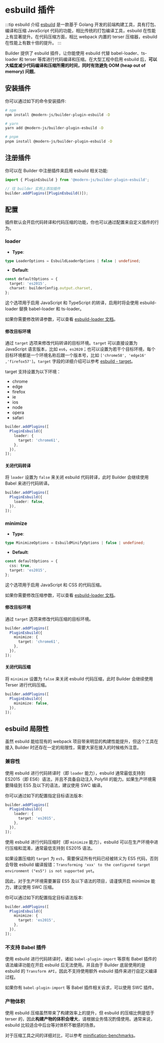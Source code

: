 # esbuild 插件

:::tip esbuild 介绍
[esbuild](https://esbuild.github.io/) 是一款基于 Golang 开发的前端构建工具，具有打包、编译和压缩 JavaScript 代码的功能，相比传统的打包编译工具，esbuild 在性能上有显著提升。在代码压缩方面，相比 webpack 内置的 terser 压缩器，esbuild 在性能上有数十倍的提升。
:::

Builder 提供了 esbuild 插件，让你能使用 esbuild 代替 babel-loader、ts-loader 和 terser 等库进行代码编译和压缩。在大型工程中启用 esbuild 后，**可以大幅度减少代码编译和压缩所需的时间，同时有效避免 OOM (heap out of memory) 问题**。

## 安装插件

你可以通过如下的命令安装插件:

```bash
# npm
npm install @modern-js/builder-plugin-esbuild -D

# yarn
yarn add @modern-js/builder-plugin-esbuild -D

# pnpm
pnpm install @modern-js/builder-plugin-esbuild -D
```

## 注册插件

你可以在 Builder 中注册插件来启用 esbuild 相关功能:

```js
import { PluginEsbuild } from '@modern-js/builder-plugin-esbuild';

// 往 builder 实例上添加插件
builder.addPlugins([PluginEsbuild()]);
```

## 配置

插件默认会开启代码转译和代码压缩的功能，你也可以通过配置来自定义插件的行为。

### loader

- **Type**:

```ts
type LoaderOptions = EsbuildLoaderOptions | false | undefined;
```

- **Default**:

```ts
const defaultOptions = {
  target: 'es2015',
  charset: builderConfig.output.charset,
};
```

这个选项用于启用 JavaScript 和 TypeScript 的转译，启用时将会使用 esbuild-loader 替换 babel-loader 和 ts-loader。

如果你需要修改转译参数，可以查看 [esbuild-loader 文档](https://github.com/privatenumber/esbuild-loader#loader)。

#### 修改目标环境

通过 `target` 选项来修改代码转译的目标环境。`target` 可以直接设置为 JavaScript 语言版本，比如 `es6`，`es2020`；也可以设置为若干个目标环境，每个目标环境都是一个环境名称后跟一个版本号，比如 `['chrome58', 'edge16' ,'firefox57']`。`target` 字段的详细介绍可以参考 [esbuild - target](https://esbuild.github.io/api/#target)。

target 支持设置为以下环境：

- chrome
- edge
- firefox
- ie
- ios
- node
- opera
- safari

```ts
builder.addPlugins([
  PluginEsbuild({
    loader: {
      target: 'chrome61',
    },
  }),
]);
```

#### 关闭代码转译

将 `loader` 设置为 `false` 来关闭 esbuild 代码转译，此时 Builder 会继续使用 Babel 来进行代码转译。

```ts
builder.addPlugins([
  PluginEsbuild({
    loader: false,
  }),
]);
```

### minimize

- **Type**:

```ts
type MinimizeOptions = EsbuildMinifyOptions | false | undefined;
```

- **Default**:

```ts
const defaultOptions = {
  css: true,
  target: 'es2015',
};
```

这个选项用于启用 JavaScript 和 CSS 的代码压缩。

如果你需要修改压缩参数，可以查看 [esbuild-loader 文档](https://github.com/privatenumber/esbuild-loader#minifyplugin)。

#### 修改目标环境

通过 `target` 选项来修改代码压缩的目标环境。

```ts
builder.addPlugins([
  PluginEsbuild({
    minimize: {
      target: 'chrome61',
    },
  }),
]);
```

#### 关闭代码压缩

将 `minimize` 设置为 `false` 来关闭 esbuild 代码压缩，此时 Builder 会继续使用 Terser 进行代码压缩。

```ts
builder.addPlugins([
  PluginEsbuild({
    minimize: false,
  }),
]);
```

## esbuild 局限性

虽然 esbuild 能给现有的 webpack 项目带来明显的构建性能提升，但这个工具在接入 Builder 时还存在一定的局限性，需要大家在接入的时候格外注意。

### 兼容性

使用 esbuild 进行代码转译时（即 `loader` 能力），esbuild 通常最低支持到 ES2015（即 ES6）语法，并且不具备自动注入 Polyfill 的能力。如果生产环境需要降级到 ES5 及以下的语法，建议使用 SWC 编译。

你可以通过如下的配置指定目标语法版本:

```ts
builder.addPlugins([
  PluginEsbuild({
    loader: {
      target: 'es2015',
    },
  }),
]);
```

使用 esbuild 进行代码压缩时（即 `minimize` 能力），esbuild 可以在生产环境中进行压缩和混淆，通常最低支持到 ES2015 语法。

如果设置压缩的 `target` 为 `es5`，需要保证所有代码已经被转义为 ES5 代码，否则会导致 esbuild 编译报错：`Transforming 'xxx' to the configured target environment ("es5") is not supported yet`。

因此，对于生产环境需要兼容 ES5 及以下语法的项目，请谨慎开启 minimize 能力，建议使用 SWC 压缩。

你可以通过如下的配置指定目标语法版本:

```ts
builder.addPlugins([
  PluginEsbuild({
    minimize: {
      target: 'es2015',
    },
  }),
]);
```

### 不支持 Babel 插件

使用 esbuild 进行代码转译时，诸如 `babel-plugin-import` 等原有 Babel 插件的语法编译功能在开启 esbuild 后无法使用。并且由于 Builder 底层使用的是 esbuild 的 `Transform API`，因此不支持使用额外 esbuild 插件来进行自定义编译过程。

如果你有 `babel-plugin-import` 等 Babel 插件相关诉求，可以使用 SWC 插件。

### 产物体积

使用 esbuild 压缩虽然带来了构建效率上的提升，但 esbuild 的压缩比例是低于 terser 的，因此**构建产物的体积会增大**，请根据业务情况酌情使用。通常来说，esbuild 比较适合中后台等对体积不敏感的场景。

对于压缩工具之间的详细对比，可以参考 [minification-benchmarks](https://github.com/privatenumber/minification-benchmarks)。
